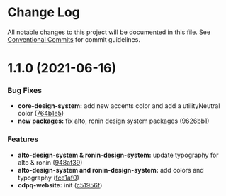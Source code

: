 # Change Log

All notable changes to this project will be documented in this file. See
[Conventional Commits](https://conventionalcommits.org) for commit guidelines.

# 1.1.0 (2021-06-16)

### Bug Fixes

- **core-design-system:** add new accents color and add a utilityNeutral color
  ([764b1e5](https://github.com/newrade/newrade/commit/764b1e52873e83d10de04e53832b1b7a3bddb747))
- **new packages:** fix alto, ronin design system packages
  ([9626bb1](https://github.com/newrade/newrade/commit/9626bb1d2a72698ed4a7a6c8cdf310511fa7fd12))

### Features

- **alto-design-system & ronin-design-system:** update typography for alto &
  ronin
  ([948af39](https://github.com/newrade/newrade/commit/948af39917c0beec8d534083877581dc3739086a))
- **alto-design-system and ronin-design-system:** add colors and typography
  ([fce1af0](https://github.com/newrade/newrade/commit/fce1af0051ec08b53bd4ddcb012fe55ef0d9081f))
- **cdpq-website:** init
  ([c51956f](https://github.com/newrade/newrade/commit/c51956fd40f157a59258890fa86b1779525de752))
